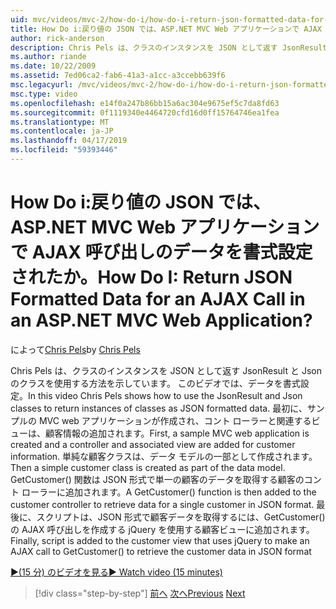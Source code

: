 ```yaml
---
uid: mvc/videos/mvc-2/how-do-i/how-do-i-return-json-formatted-data-for-an-ajax-call-in-an-aspnet-mvc-web-application
title: How Do i:戻り値の JSON では、ASP.NET MVC Web アプリケーションで AJAX 呼び出しのデータを書式設定されたか。 | Microsoft Docs
author: rick-anderson
description: Chris Pels は、クラスのインスタンスを JSON として返す JsonResult と Json のクラスを使用する方法を示しています。 このビデオでは、データを書式設定。 最初に、MVC web アプリケーションのサンプル.
ms.author: riande
ms.date: 10/22/2009
ms.assetid: 7ed06ca2-fab6-41a3-a1cc-a3ccebb639f6
msc.legacyurl: /mvc/videos/mvc-2/how-do-i/how-do-i-return-json-formatted-data-for-an-ajax-call-in-an-aspnet-mvc-web-application
msc.type: video
ms.openlocfilehash: e14f0a247b86bb15a6ac304e9675ef5c7da8fd63
ms.sourcegitcommit: 0f1119340e4464720cfd16d0ff15764746ea1fea
ms.translationtype: MT
ms.contentlocale: ja-JP
ms.lasthandoff: 04/17/2019
ms.locfileid: "59393446"
---
```

# <a name="how-do-i-return-json-formatted-data-for-an-ajax-call-in-an-aspnet-mvc-web-application"></a><span data-ttu-id="35812-105">How Do i:戻り値の JSON では、ASP.NET MVC Web アプリケーションで AJAX 呼び出しのデータを書式設定されたか。</span><span class="sxs-lookup"><span data-stu-id="35812-105">How Do I: Return JSON Formatted Data for an AJAX Call in an ASP.NET MVC Web Application?</span></span>

<span data-ttu-id="35812-106">によって[Chris Pels](https://twitter.com/chrispels)</span><span class="sxs-lookup"><span data-stu-id="35812-106">by [Chris Pels](https://twitter.com/chrispels)</span></span>

<span data-ttu-id="35812-107">Chris Pels は、クラスのインスタンスを JSON として返す JsonResult と Json のクラスを使用する方法を示しています。 このビデオでは、データを書式設定。</span><span class="sxs-lookup"><span data-stu-id="35812-107">In this video Chris Pels shows how to use the JsonResult and Json classes to return instances of classes as JSON formatted data.</span></span> <span data-ttu-id="35812-108">最初に、サンプルの MVC web アプリケーションが作成され、コント ローラーと関連するビューは、顧客情報の追加されます。</span><span class="sxs-lookup"><span data-stu-id="35812-108">First, a sample MVC web application is created and a controller and associated view are added for customer information.</span></span> <span data-ttu-id="35812-109">単純な顧客クラスは、データ モデルの一部として作成されます。</span><span class="sxs-lookup"><span data-stu-id="35812-109">Then a simple customer class is created as part of the data model.</span></span> <span data-ttu-id="35812-110">GetCustomer() 関数は JSON 形式で単一の顧客のデータを取得する顧客のコント ローラーに追加されます。</span><span class="sxs-lookup"><span data-stu-id="35812-110">A GetCustomer() function is then added to the customer controller to retrieve data for a single customer in JSON format.</span></span> <span data-ttu-id="35812-111">最後に、スクリプトは、JSON 形式で顧客データを取得するには、GetCustomer() の AJAX 呼び出しを作成する jQuery を使用する顧客ビューに追加されます。</span><span class="sxs-lookup"><span data-stu-id="35812-111">Finally, script is added to the customer view that uses jQuery to make an AJAX call to GetCustomer() to retrieve the customer data in JSON format</span></span>

[<span data-ttu-id="35812-112">&#9654;(15 分) のビデオを見る</span><span class="sxs-lookup"><span data-stu-id="35812-112">&#9654; Watch video (15 minutes)</span></span>](https://channel9.msdn.com/Blogs/ASP-NET-Site-Videos/how-do-i-return-json-formatted-data-for-an-ajax-call-in-an-aspnet-mvc-web-application)

> [!div class="step-by-step"]
> <span data-ttu-id="35812-113">[前へ](aspnet-mvc-how-10-minute-technical-video-for-developers.md)
> [次へ](how-do-i-work-with-data-in-aspnet-mvc-partial-views.md)</span><span class="sxs-lookup"><span data-stu-id="35812-113">[Previous](aspnet-mvc-how-10-minute-technical-video-for-developers.md)
[Next](how-do-i-work-with-data-in-aspnet-mvc-partial-views.md)</span></span>
